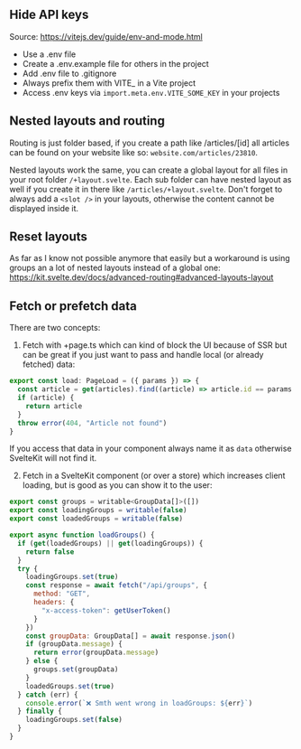 ## Hide API keys

Source: https://vitejs.dev/guide/env-and-mode.html

- Use a .env file
- Create a .env.example file for others in the project
- Add .env file to .gitignore
- Always prefix them with VITE\_ in a Vite project
- Access .env keys via `import.meta.env.VITE_SOME_KEY` in your projects

## Nested layouts and routing

Routing is just folder based, if you create a path like /articles/[id] all articles can be found on your website like so: `website.com/articles/23810`.

Nested layouts work the same, you can create a global layout for all files in your root folder `/+layout.svelte`. Each sub folder can have nested layout as well if you create it in there like `/articles/+layout.svelte`. Don't forget to always add a `<slot />` in your layouts, otherwise the content cannot be displayed inside it.

## Reset layouts

As far as I know not possible anymore that easily but a workaround is using groups an a lot of nested layouts instead of a global one: https://kit.svelte.dev/docs/advanced-routing#advanced-layouts-layout

## Fetch or prefetch data

There are two concepts:

1. Fetch with +page.ts which can kind of block the UI because of SSR but can be great if you just want to pass and handle local (or already fetched) data:

```javascript
export const load: PageLoad = ({ params }) => {
  const article = get(articles).find((article) => article.id == params.id)
  if (article) {
    return article
  }
  throw error(404, "Article not found")
}
```

If you access that data in your component always name it as `data` otherwise SvelteKit will not find it.

2. Fetch in a SvelteKit component (or over a store) which increases client loading, but is good as you can show it to the user:

```javascript
export const groups = writable<GroupData[]>([])
export const loadingGroups = writable(false)
export const loadedGroups = writable(false)

export async function loadGroups() {
  if (get(loadedGroups) || get(loadingGroups)) {
    return false
  }
  try {
    loadingGroups.set(true)
    const response = await fetch("/api/groups", {
      method: "GET",
      headers: {
        "x-access-token": getUserToken()
      }
    })
    const groupData: GroupData[] = await response.json()
    if (groupData.message) {
      return error(groupData.message)
    } else {
      groups.set(groupData)
    }
    loadedGroups.set(true)
  } catch (err) {
    console.error(`❌ Smth went wrong in loadGroups: ${err}`)
  } finally {
    loadingGroups.set(false)
  }
}
```
